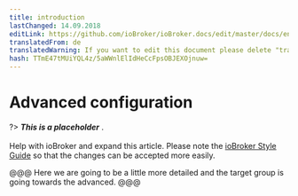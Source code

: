 ```yaml
---
title: introduction
lastChanged: 14.09.2018
editLink: https://github.com/ioBroker/ioBroker.docs/edit/master/docs/en/config/README.md
translatedFrom: de
translatedWarning: If you want to edit this document please delete "translatedFrom" field, elsewise this document will be translated automatically again
hash: TTmE47tMUiYQL4z/5aWWnlElIdHeCcFpsOBJEXOjnuw=
---
```

# Advanced configuration
?> ***This is a placeholder*** . <br><br> Help with ioBroker and expand this article. Please note the [ioBroker Style Guide](community/styleguidedoc) so that the changes can be accepted more easily.

@@@ Here we are going to be a little more detailed and the target group is going towards the advanced.
@@@